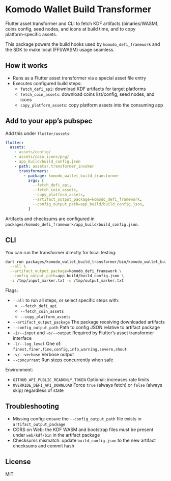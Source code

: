 # Komodo Wallet Build Transformer

Flutter asset transformer and CLI to fetch KDF artifacts (binaries/WASM), coins config, seed nodes, and icons at build time, and to copy platform‑specific assets.

This package powers the build hooks used by `komodo_defi_framework` and the SDK to make local (FFI/WASM) usage seamless.

## How it works

- Runs as a Flutter asset transformer via a special asset file entry
- Executes configured build steps:
  - `fetch_defi_api`: download KDF artifacts for target platforms
  - `fetch_coin_assets`: download coins list/config, seed nodes, and icons
  - `copy_platform_assets`: copy platform assets into the consuming app

## Add to your app’s pubspec

Add this under `flutter/assets`:

```yaml
flutter:
  assets:
    - assets/config/
    - assets/coin_icons/png/
    - app_build/build_config.json
    - path: assets/.transformer_invoker
      transformers:
        - package: komodo_wallet_build_transformer
          args: [
            --fetch_defi_api,
            --fetch_coin_assets,
            --copy_platform_assets,
            --artifact_output_package=komodo_defi_framework,
            --config_output_path=app_build/build_config.json,
          ]
```

Artifacts and checksums are configured in `packages/komodo_defi_framework/app_build/build_config.json`.

## CLI

You can run the transformer directly for local testing:

```sh
dart run packages/komodo_wallet_build_transformer/bin/komodo_wallet_build_transformer.dart \
  --all \
  --artifact_output_package=komodo_defi_framework \
  --config_output_path=app_build/build_config.json \
  -i /tmp/input_marker.txt -o /tmp/output_marker.txt
```

Flags:
- `--all` to run all steps, or select specific steps with:
  - `--fetch_defi_api`
  - `--fetch_coin_assets`
  - `--copy_platform_assets`
- `--artifact_output_package` The package receiving downloaded artifacts
- `--config_output_path` Path to config JSON relative to artifact package
- `-i/--input` and `-o/--output` Required by Flutter’s asset transformer interface
- `-l/--log_level` One of: `finest,finer,fine,config,info,warning,severe,shout`
- `-v/--verbose` Verbose output
- `--concurrent` Run steps concurrently when safe

Environment:
- `GITHUB_API_PUBLIC_READONLY_TOKEN` Optional; increases rate limits
- `OVERRIDE_DEFI_API_DOWNLOAD` Force `true` (always fetch) or `false` (always skip) regardless of state

## Troubleshooting

- Missing config: ensure the `--config_output_path` file exists in `artifact_output_package`
- CORS on Web: the KDF WASM and bootstrap files must be present under `web/kdf/bin` in the artifact package
- Checksums mismatch: update `build_config.json` to the new artifact checksums and commit hash

## License

MIT
